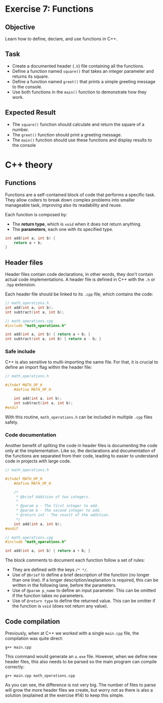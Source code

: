 # Exercise 7: Functions
## Objective
Learn how to define, declare, and use functions in C++.

## Task

- Create a documented header (`.h`) file containing all the functions.
- Define a function named `square()` that takes an integer parameter and returns its square.
- Define a function named `greet()` that prints a simple greeting message to the console.
- Use both functions in the `main()` function to demonstrate how they work.

## Expected Result

- The `square()` function should calculate and return the square of a number.
- The `greet()` function should print a greeting message.
- The `main()` function should use these functions and display results to the console

# C++ theory

## Functions

Functions are a self-contained block of code that performs a specific task.
They allow coders to break down complex problems into smaller manageable task, improving also its readability and reuse.

Each function is composed by:

- The **return type**, which is `void` when it does not return anything.
- The **parameters**, each one with its specified type.

```cpp
int add(int a, int b) {
    return a + b;
}
```

## Header files

Header files contain code declarations, in other words, they don't contain actual code implementations.
A header file is defined in C++ with the `.h` or `.hpp` extension.

Each header file should be linked to its `.cpp` file, which contains the code:

```cpp
// math_operations.h
int add(int a, int b);
int subtract(int a, int b);
```

```cpp
// math_operations.cpp
#include "math_operations.h"

int add(int a, int b) { return a + b; }
int subtract(int a, int b) { return a - b; }
```

### Safe include
C++ is also sensitive to multi-importing the same file. 
For that, it is crucial to define an import flag within the header file:

```cpp
// math_operations.h

#ifndef MATH_OP_H
    #define MATH_OP_H

    int add(int a, int b);
    int subtract(int a, int b);
#endif
```

With this routine, `math_operations.h` can be included in multiple `.cpp` files safely.

### Code documentation

Another benefit of spliting the code in header files is documenting the code only at the implementation.
Like so, the declarations and documentation of the functions are separated from their code, leading to easier to understand code in projects with large code.


```cpp
// math_operations.h

#ifndef MATH_OP_H
    #define MATH_OP_H

    /*
     * @brief Addition of two integers.
     *
     * @param a - The first integer to add.
     * @param b - The second integer to add.
     * @return int - The result of the addition. 
     */
    int add(int a, int b);
#endif
```

```cpp
// math_operations.cpp
#include "math_operations.h"

int add(int a, int b) { return a + b; }
```

The block comments to document each function follow a set of rules:

- They are defined with the keys `/* */`.
- Use of `@brief` to define a brief description of the function (no longer than one line). If a longer description/explanation is required, this can be written in the following lane, before the parameters.
- Use of `@param p_name` to define an input parameter. This can be omitted if the function takes no parameters.
- Use of `@return type` to define the returned value. This can be omitter if the function is `void` (does not return any value).

## Code compilation

Previously, when at C++ we worked with a single `main.cpp` file, the compilation was quite direct:

```
g++ main.cpp
```

This command would generate an `a.exe` file.
However, when we define new header files, this also needs to be parsed so the main program can compile correctly:

```
g++ main.cpp math_operations.cpp
```

As you can see, the difference is not very big. 
The number of files to parse will grow the more header files we create, but worry not as there is also a solution (explained at the exercise #14) to keep this simple.
